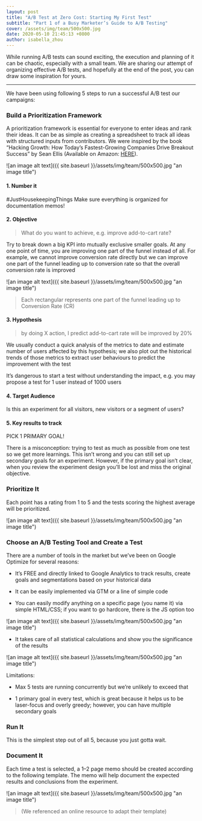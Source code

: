 ```yaml
---
layout: post
title: "A/B Test at Zero Cost: Starting My First Test"
subtitle: "Part 1 of a Busy Marketer’s Guide to A/B Testing"
cover: /assets/img/team/500x500.jpg
date: 2020-05-10 21:45:13 +0800
author: isabella_zhou
---
```


While running A/B tests can sound exciting, the execution and planning of it can be chaotic, especially with a small team. We are sharing our attempt of organizing effective A/B tests, and hopefully at the end of the post, you can draw some inspiration for yours.

_________________

We have been using following 5 steps to run a successful A/B test our campaigns:

### Build a Prioritization Framework

A prioritization framework is essential for everyone to enter ideas and rank their ideas. It can be as simple as creating a spreadsheet to track all ideas with structured inputs from contributors. We were inspired by the book “Hacking Growth: How Today’s Fastest-Growing Companies Drive Breakout Success” by Sean Ellis (Available on Amazon: [HERE](https://www.amazon.com/Hacking-Growth-Fastest-Growing-Companies-Breakout/dp/045149721X)).

![an image alt text]({{ site.baseurl }}/assets/img/team/500x500.jpg "an image title")

#### 1. Number it  

#JustHousekeepingThings Make sure everything is organized for documentation memos!

#### 2. Objective
    
> What do you want to achieve, e.g. improve add-to-cart rate?

Try to break down a big KPI into mutually exclusive smaller goals. At any one point of time, you are improving one part of the funnel instead of all. For example, we cannot improve conversion rate directly but we can improve one part of the funnel leading up to conversion rate so that the overall conversion rate is improved

![an image alt text]({{ site.baseurl }}/assets/img/team/500x500.jpg "an image title")

> Each rectangular represents one part of the funnel leading up to Conversion Rate (CR)

#### 3. Hypothesis

> by doing X action, I predict add-to-cart rate will be improved by 20%  


We usually conduct a quick analysis of the metrics to date and estimate number of users affected by this hypothesis; we also plot out the historical trends of those metrics to extract user behaviours to predict the improvement with the test

It’s dangerous to start a test without understanding the impact, e.g. you may propose a test for 1 user instead of 1000 users

#### 4. Target Audience

Is this an experiment for all visitors, new visitors or a segment of users?

#### 5. Key results to track

PICK 1 PRIMARY GOAL!

There is a misconception: trying to test as much as possible from one test so we get more learnings. This isn’t wrong and you can still set up secondary goals for an experiment. However, if the primary goal isn’t clear, when you review the experiment design you’ll be lost and miss the original objective.

### Prioritize It

Each point has a rating from 1 to 5 and the tests scoring the highest average will be prioritized.

![an image alt text]({{ site.baseurl }}/assets/img/team/500x500.jpg "an image title")

### Choose an A/B Testing Tool and Create a Test

There are a number of tools in the market but we’ve been on Google Optimize for several reasons:

* It’s FREE and directly linked to Google Analytics to track results, create goals and segmentations based on your historical data

* It can be easily implemented via GTM or a line of simple code

* You can easily modify anything on a specific page (you name it) via simple HTML/CSS; if you want to go hardcore, there is the JS option too

![an image alt text]({{ site.baseurl }}/assets/img/team/500x500.jpg "an image title")

* It takes care of all statistical calculations and show you the significance of the results

![an image alt text]({{ site.baseurl }}/assets/img/team/500x500.jpg "an image title")

Limitations:  

* Max 5 tests are running concurrently but we’re unlikely to exceed that  

* 1 primary goal in every test, which is great because it helps us to be laser-focus and overly greedy; however, you can have multiple secondary goals

### Run It

This is the simplest step out of all 5, because you just gotta wait.

### Document It
Each time a test is selected, a 1–2 page memo should be created according to the following template. The memo will help document the expected results and conclusions from the experiment.

![an image alt text]({{ site.baseurl }}/assets/img/team/500x500.jpg "an image title")

> (We referenced an online resource to adapt their template)
